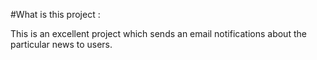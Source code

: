 #What is this project : 

This is an excellent project which sends an email notifications about the particular news to users. 